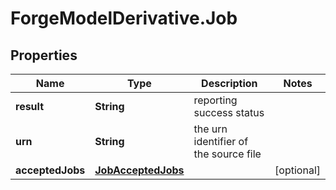# ForgeModelDerivative.Job

## Properties
Name | Type | Description | Notes
------------ | ------------- | ------------- | -------------
**result** | **String** | reporting success status | 
**urn** | **String** | the urn identifier of the source file | 
**acceptedJobs** | [**JobAcceptedJobs**](JobAcceptedJobs.md) |  | [optional] 


